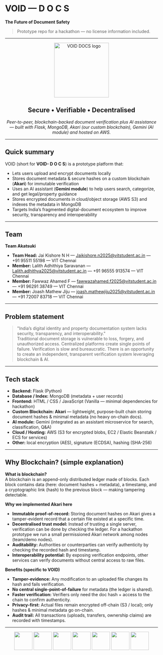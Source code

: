 # VOID — D O C S  
**The Future of Document Safety**  

> Prototype repo for a hackathon — no license information included.

---

<!-- Hero (styled with a small inline HTML/CSS block so the README looks nice on GitHub) -->
<div align="center">
  <img src="./assets/logo.png" alt="VOID DOCS logo" width="180" />
  <h2>Secure • Verifiable • Decentralised</h2>
  <p><em>Peer-to-peer, blockchain-backed document verification plus AI assistance — built with Flask, MongoDB, Akari (our custom blockchain), Gemini (AI module) and hosted on AWS.</em></p>
</div>

---

## Quick summary
VOID (short for **VOID- D O C S**) is a prototype platform that:

- Lets users upload and encrypt documents locally
- Stores document metadata & secure hashes on a custom blockchain (**Akari**) for immutable verification
- Uses an AI assistant (**Gemini module**) to help users search, categorize, and get legal/property guidance
- Stores encrypted documents in cloud/object storage (AWS S3) and indexes the metadata in MongoDB
- Targets India’s fragmented digital-document ecosystem to improve security, transparency and interoperability

---

## Team 
**Team Akatsuki**  

- **Team Head:** Jai Kishore N H — Jaikishore.n2025@vitstudent.ac.in — +91 95511 55198 — VIT Chennai  
- **Member:** Lalith Adhithiya Saravanan — Lalith.adhithya2025@vitstudent.ac.in — +91 96555 913574 — VIT Chennai  
- **Member:** Fawwaz Ahamed F — fawwazahamed.f2025@vitstudent.ac.in — +91 96291 38749 — VIT Chennai  
- **Member:** Joash Mathew Jiju — joash.mathewjiju2025@vitstudent.ac.in — +91 72007 83718 — VIT Chennai

---

## Problem statement 
> "India’s digital identity and property documentation system lacks security, transparency, and interoperability."  
> Traditional document storage is vulnerable to loss, forgery, and unauthorized access. Centralized platforms create single points of failure. Verification is slow and bureaucratic. There is an opportunity to create an independent, transparent verification system leveraging blockchain & AI. 

---

## Tech stack
- **Backend:** Flask (Python)  
- **Database / Index:** MongoDB (metadata + user records)  
- **Frontend:** HTML / CSS / JavaScript (Vanilla — minimal dependencies for hackathon)  
- **Custom Blockchain:** **Akari** — lightweight, purpose-built chain storing document hashes & minimal metadata (no heavy on-chain docs).  
- **AI module:** Gemini (integrated as an assistant microservice for search, classification, Q&A)  
- **Cloud / Hosting:** AWS (S3 for encrypted blobs, EC2 / Elastic Beanstalk / ECS for services)  
- **Other:** local encryption (AES), signature (ECDSA), hashing (SHA-256)  

---

## Why Blockchain? (simple explanation)
**What is blockchain?**  
A blockchain is an append-only distributed ledger made of blocks. Each block contains data (here: document hashes + metadata), a timestamp, and a cryptographic link (hash) to the previous block — making tampering detectable.

**Why we implemented Akari here**
- **Immutable proof-of-record:** Storing document hashes on Akari gives a tamper-evident record that a certain file existed at a specific time.  
- **Decentralised trust model:** Instead of trusting a single server, verification can be done by checking the ledger. For a hackathon prototype we run a small permissioned Akari network among nodes (team/demo nodes).  
- **Auditability:** Authorities or counterparties can verify authenticity by checking the recorded hash and timestamp.  
- **Interoperability potential:** By exposing verification endpoints, other services can verify documents without central access to raw files.

**Benefits (specific to VOID)**
- **Tamper-evidence:** Any modification to an uploaded file changes its hash and fails verification.  
- **No central single-point-of-failure** for metadata (the ledger is shared).  
- **Faster verification:** Verifiers only need the doc hash + access to the chain to confirm authenticity.  
- **Privacy-first:** Actual files remain encrypted off-chain (S3 / local); only hashes & minimal metadata go on-chain.  
- **Audit trail:** All transactions (uploads, transfers, ownership claims) are recorded with timestamps.

---
<div align="center">
  <img src="https://www.vectorlogo.zone/logos/python/python-icon.svg" width="60" />
  <img src="https://www.vectorlogo.zone/logos/pocoo_flask/pocoo_flask-icon.svg" width="60" />
  <img src="https://www.vectorlogo.zone/logos/mongodb/mongodb-icon.svg" width="60" />
  <img src="https://www.vectorlogo.zone/logos/w3_html5/w3_html5-icon.svg" width="60" />
  <img src="https://www.vectorlogo.zone/logos/w3_css/w3_css-icon.svg" width="60" />
  <img src="https://www.vectorlogo.zone/logos/javascript/javascript-icon.svg" width="60" />
  <img src="https://www.vectorlogo.zone/logos/amazon_aws/amazon_aws-icon.svg" width="60" />
</div>
